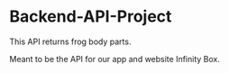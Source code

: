 # Backend-API-Project

This API returns frog body parts.

Meant to be the API for our app and website Infinity Box.
